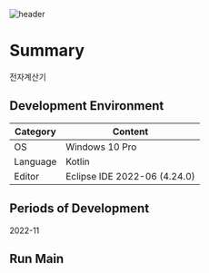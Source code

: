 ![header](https://capsule-render.vercel.app/api?type=waving&color=auto&height=300&section=header&text=Calculator&fontSize=90&animation=fadeIn&fontAlignY=38&desc=ParkSuHwa&descAlignY=60&descAlign=62)
# Summary
전자계산기

## Development Environment
| Category | Content |
| --- | --- |
| OS | Windows 10 Pro |
| Language | Kotlin |
| Editor | Eclipse IDE 2022-06 (4.24.0) |

## Periods of Development
2022-11

## Run Main
